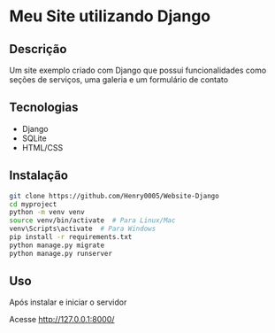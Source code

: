 # Meu Site utilizando Django

## Descrição
Um site exemplo criado com Django que possui funcionalidades como seções de serviços, uma galeria e um formulário de contato

## Tecnologias
- Django
- SQLite
- HTML/CSS

## Instalação
```bash
git clone https://github.com/Henry0005/Website-Django
cd myproject
python -m venv venv
source venv/bin/activate  # Para Linux/Mac
venv\Scripts\activate  # Para Windows
pip install -r requirements.txt
python manage.py migrate
python manage.py runserver
```

## Uso
Após instalar e iniciar o servidor

Acesse http://127.0.0.1:8000/
